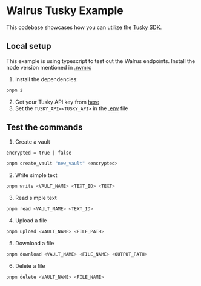 # Walrus Tusky Example

This codebase showcases how you can utilize the [Tusky SDK](https://docs.tusky.io/typescript-sdk/getting-started).

## Local setup

This example is using typescript to test out the Walrus endpoints.
Install the node version mentioned in [.nvmrc](../.nvmrc)

1. Install the dependencies:

```bash
pnpm i
```

2. Get your Tusky API key from [here](https://app.tusky.io/account/api-keys)
3. Set the `TUSKY_API=<TUSKY_API>` in the [.env](.env) file

## Test the commands

1. Create a vault

`encrypted = true | false`

```bash
pnpm create_vault "new_vault" <encrypted>
```

2. Write simple text

```bash
pnpm write <VAULT_NAME> <TEXT_ID> <TEXT>
```

3. Read simple text

```bash
pnpm read <VAULT_NAME> <TEXT_ID>
```

4. Upload a file

```bash
pnpm upload <VAULT_NAME> <FILE_PATH>
```

5. Download a file

```bash
pnpm download <VAULT_NAME> <FILE_NAME> <OUTPUT_PATH>
```

6. Delete a file

```bash
pnpm delete <VAULT_NAME> <FILE_NAME>
```
